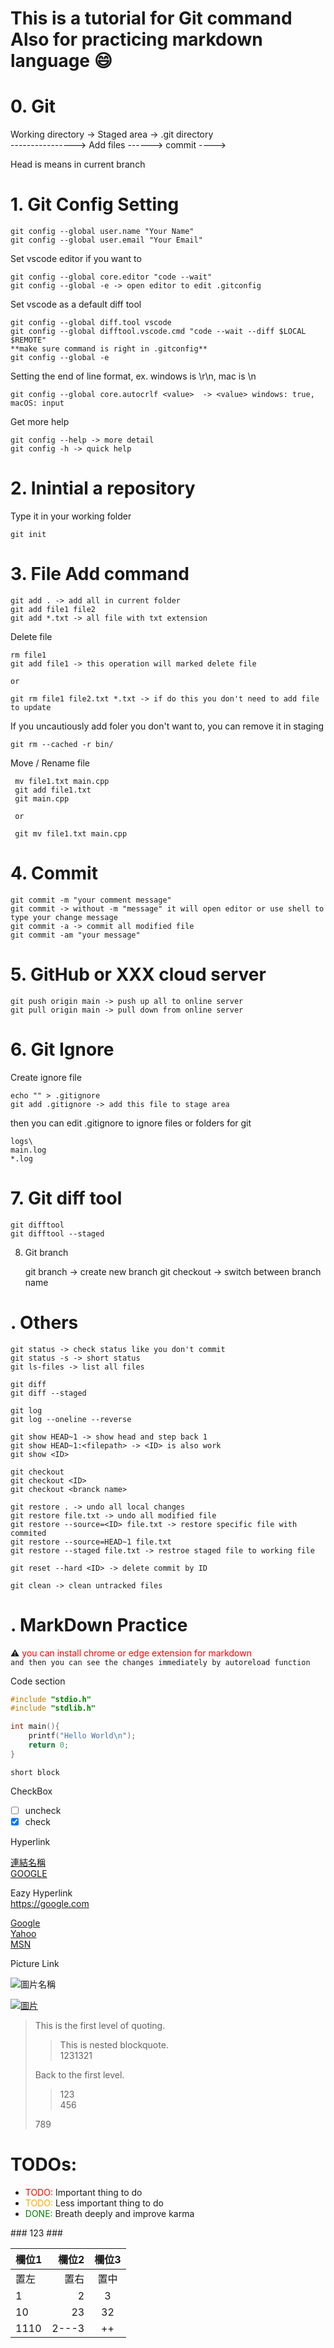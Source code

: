 This is a tutorial for Git command  
Also for practicing markdown language :smile:
===

# 0. Git

Working directory -> Staged area -> .git directory  
----------------> Add files ------> commit ---->  

Head is means in current branch

# 1. Git Config Setting

    git config --global user.name "Your Name"
    git config --global user.email "Your Email"

Set vscode editor if you want to

    git config --global core.editor "code --wait"
    git config --global -e -> open editor to edit .gitconfig

Set vscode as a default diff tool

    git config --global diff.tool vscode
    git config --global difftool.vscode.cmd "code --wait --diff $LOCAL $REMOTE"
    **make sure command is right in .gitconfig**
    git config --global -e

Setting the end of line format, ex. windows is \r\n, mac is \n

    git config --global core.autocrlf <value>  -> <value> windows: true, macOS: input

Get more help

    git config --help -> more detail
    git config -h -> quick help

# 2. Inintial a repository

Type it in your working folder

    git init

# 3. File Add command

    git add . -> add all in current folder
    git add file1 file2
    git add *.txt -> all file with txt extension

Delete file 
    
    rm file1 
    git add file1 -> this operation will marked delete file
    
    or

    git rm file1 file2.txt *.txt -> if do this you don't need to add file to update
    
If you uncautiously add foler you don't want to, you can remove it in staging

    git rm --cached -r bin/ 

Move / Rename file

     mv file1.txt main.cpp
     git add file1.txt
     git main.cpp

     or 

     git mv file1.txt main.cpp
# 4. Commit

    git commit -m "your comment message"
    git commit -> without -m "message" it will open editor or use shell to type your change message
    git commit -a -> commit all modified file
    git commit -am "your message"

# 5. GitHub or XXX cloud server

    git push origin main -> push up all to online server
    git pull origin main -> pull down from online server

# 6. Git Ignore


Create ignore file

    echo "" > .gitignore
    git add .gitignore -> add this file to stage area

then you can edit .gitignore to ignore files or folders for git

    logs\
    main.log
    *.log

# 7. Git diff tool

    git difftool
    git difftool --staged

8. Git branch


    git branch <name> -> create new branch
    git checkout <branch name> -> switch between branch name

# . Others

    git status -> check status like you don't commit
    git status -s -> short status
    git ls-files -> list all files 

    git diff
    git diff --staged

    git log 
    git log --oneline --reverse

    git show HEAD~1 -> show head and step back 1
    git show HEAD~1:<filepath> -> <ID> is also work
    git show <ID>

    git checkout
    git checkout <ID>
    git checkout <branck name>

    git restore . -> undo all local changes
    git restore file.txt -> undo all modified file
    git restore --source=<ID> file.txt -> restore specific file with commited 
    git restore --source=HEAD~1 file.txt
    git restore --staged file.txt -> restroe staged file to working file

    git reset --hard <ID> -> delete commit by ID

    git clean -> clean untracked files

# . MarkDown Practice


:warning: <span style="color:red">you can install chrome or edge extension for markdown</span>  
`and then you can see the changes immediately by autoreload function`  

Code section

```cpp
#include "stdio.h"
#include "stdlib.h"

int main(){
    printf("Hello World\n");
    return 0;
}
```

`short block`

CheckBox

- [ ] uncheck
- [x] check

Hyperlink

[連結名稱](https://google.com "游標顯示")  
[GOOGLE](https://google.com "google site")  

Eazy Hyperlink  
<https://google.com>

[Google][1]  
[Yahoo][2]  
[MSN][3]  


[1]: http://google.com/        "游標顯示"
[2]: http://search.yahoo.com/  "游標顯示"
[3]: http://search.msn.com/    "游標顯示"

Picture Link

![圖片名稱](連結 "游標顯示")

[![圖片](圖片網址)](連結網址)


> This is the first level of quoting.
>
>> This is nested blockquote.  
>> 1231321
>
> Back to the first level.
>> 123  
>> 456  
> 
> 789


<style>
r { color: Red }
o { color: Orange }
g { color: Green }
</style>

# TODOs:

- <r>TODO:</r> Important thing to do
- <o>TODO:</o> Less important thing to do
- <g>DONE:</g> Breath deeply and improve karma


\### 123 \###


| 欄位1 | 欄位2 | 欄位3 |
| :-- | --: |:--:|
| 置左  | 置右 | 置中 |
|1|2|3|
|10|23|32|
|1110|2---3|++|
